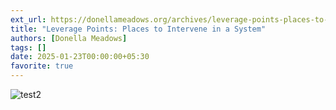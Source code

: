 ```yaml
---
ext_url: https://donellameadows.org/archives/leverage-points-places-to-intervene-in-a-system/
title: "Leverage Points: Places to Intervene in a System"
authors: [Donella Meadows]
tags: []
date: 2025-01-23T00:00:00+05:30
favorite: true
---
```


![test2](https://www.sfu.ca/content/dam/sfu/complex-systems-frameworks/Unpacking/Places-to-Intervene-in-a-System-V5.jpg "Title")